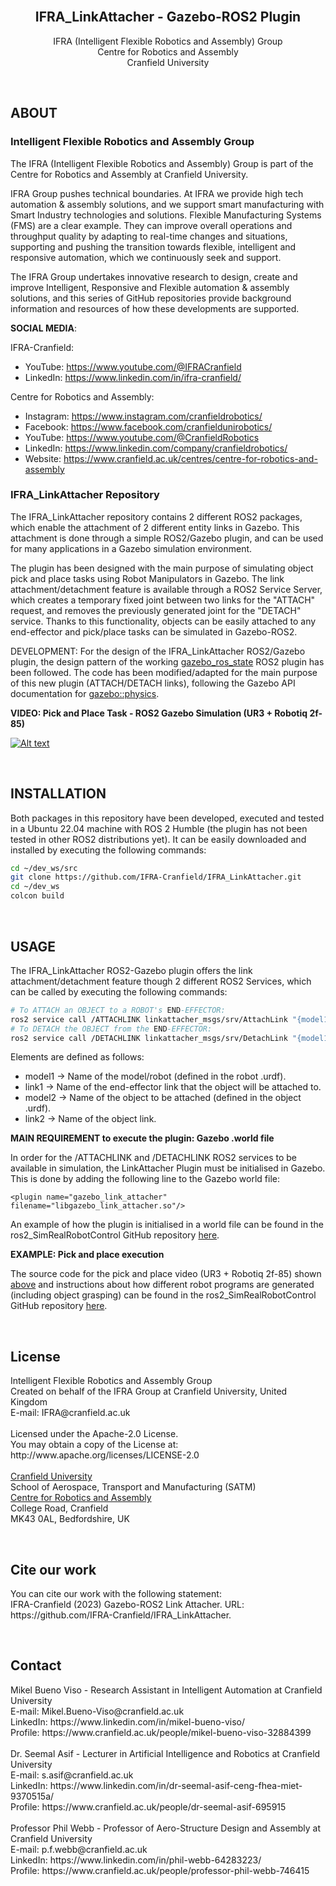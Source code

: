 <!--
# ===================================== COPYRIGHT ===================================== #
#                                                                                       #
#  IFRA (Intelligent Flexible Robotics and Assembly) Group, CRANFIELD UNIVERSITY        #
#  Created on behalf of the IFRA Group at Cranfield University, United Kingdom          #
#  E-mail: IFRA@cranfield.ac.uk                                                         #
#                                                                                       #
#  Licensed under the Apache-2.0 License.                                               #
#  You may not use this file except in compliance with the License.                     #
#  You may obtain a copy of the License at: http://www.apache.org/licenses/LICENSE-2.0  #
#                                                                                       #
#  Unless required by applicable law or agreed to in writing, software distributed      #
#  under the License is distributed on an "as-is" basis, without warranties or          #
#  conditions of any kind, either express or implied. See the License for the specific  #
#  language governing permissions and limitations under the License.                    #
#                                                                                       #
#  IFRA Group - Cranfield University                                                    #
#  AUTHORS: Mikel Bueno Viso - Mikel.Bueno-Viso@cranfield.ac.uk                         #
#           Dr. Seemal Asif  - s.asif@cranfield.ac.uk                                   #
#           Prof. Phil Webb  - p.f.webb@cranfield.ac.uk                                 #
#                                                                                       #
#  Date: May, 2023.                                                                     #
#                                                                                       #
# ===================================== COPYRIGHT ===================================== #

# ======= CITE OUR WORK ======= #
# You can cite our work with the following statement:
# IFRA-Cranfield (2023) Gazebo-ROS2 Link Attacher. URL: https://github.com/IFRA-Cranfield/IFRA_LinkAttacher.
-->

<div id="top"></div>



<br />
<div align="center">

  <h2 align="center">IFRA_LinkAttacher - Gazebo-ROS2 Plugin</h2>

  <p align="center">
    IFRA (Intelligent Flexible Robotics and Assembly) Group
    <br />
    Centre for Robotics and Assembly
    <br />
    Cranfield University
  </p>
</div>

<br />

## ABOUT

### Intelligent Flexible Robotics and Assembly Group

The IFRA (Intelligent Flexible Robotics and Assembly) Group is part of the Centre for Robotics and Assembly at Cranfield University.

IFRA Group pushes technical boundaries. At IFRA we provide high tech automation & assembly solutions, and we support smart manufacturing with Smart Industry technologies and solutions. Flexible Manufacturing Systems (FMS) are a clear example. They can improve overall operations and throughput quality by adapting to real-time changes and situations, supporting and pushing the transition towards flexible, intelligent and responsive automation, which we continuously seek and support.

The IFRA Group undertakes innovative research to design, create and improve Intelligent, Responsive and Flexible automation & assembly solutions, and this series of GitHub repositories provide background information and resources of how these developments are supported.

__SOCIAL MEDIA__:

IFRA-Cranfield:
- YouTube: https://www.youtube.com/@IFRACranfield
- LinkedIn: https://www.linkedin.com/in/ifra-cranfield/

Centre for Robotics and Assembly:
- Instagram: https://www.instagram.com/cranfieldrobotics/
- Facebook: https://www.facebook.com/cranfieldunirobotics/
- YouTube: https://www.youtube.com/@CranfieldRobotics
- LinkedIn: https://www.linkedin.com/company/cranfieldrobotics/
- Website: https://www.cranfield.ac.uk/centres/centre-for-robotics-and-assembly 


### IFRA_LinkAttacher Repository

The IFRA_LinkAttacher repository contains 2 different ROS2 packages, which enable the attachment of 2 different entity links in Gazebo. This attachment is done through a simple ROS2/Gazebo plugin, and can be used for many applications in a Gazebo simulation environment. 

The plugin has been designed with the main purpose of simulating object pick and place tasks using Robot Manipulators in Gazebo. The link attachment/detachment feature is available through a ROS2 Service Server, which creates a temporary fixed joint between two links for the "ATTACH" request, and removes the previously generated joint for the "DETACH" service. Thanks to this functionality, objects can be easily attached to any end-effector and pick/place tasks can be simulated in Gazebo-ROS2.

DEVELOPMENT: For the design of the IFRA_LinkAttacher ROS2/Gazebo plugin, the design pattern of the working [gazebo_ros_state](https://github.com/ros-simulation/gazebo_ros_pkgs/blob/ros2/gazebo_ros/src/gazebo_ros_state.cpp) ROS2 plugin has been followed. The code has been modified/adapted for the main purpose of this new plugin (ATTACH/DETACH links), following the Gazebo API documentation for [gazebo::physics](http://osrf-distributions.s3.amazonaws.com/gazebo/api/11.0.0/group__gazebo__physics.html).

__VIDEO: Pick and Place Task - ROS2 Gazebo Simulation (UR3 + Robotiq 2f-85)__

[![Alt text](https://img.youtube.com/vi/t4L4VAfgqZw/0.jpg)](https://www.youtube.com/watch?v=t4L4VAfgqZw)

<br />

## INSTALLATION

Both packages in this repository have been developed, executed and tested in a Ubuntu 22.04 machine with ROS 2 Humble (the plugin has not been tested in other ROS2 distributions yet). It can be easily downloaded and installed by executing the following commands:

```sh
cd ~/dev_ws/src
git clone https://github.com/IFRA-Cranfield/IFRA_LinkAttacher.git
cd ~/dev_ws
colcon build
```

<br />

## USAGE

The IFRA_LinkAttacher ROS2-Gazebo plugin offers the link attachment/detachment feature though 2 different ROS2 Services, which can be called by executing the following commands:

```sh
# To ATTACH an OBJECT to a ROBOT's END-EFFECTOR:
ros2 service call /ATTACHLINK linkattacher_msgs/srv/AttachLink "{model1_name: 'model1', link1_name: 'link1', model2_name: 'model2', link2_name: 'link2'}"
# To DETACH the OBJECT from the END-EFFECTOR:
ros2 service call /DETACHLINK linkattacher_msgs/srv/DetachLink "{model1_name: 'model1', link1_name: 'link1', model2_name: 'model2', link2_name: 'link2'}"
```

Elements are defined as follows:
* model1 -> Name of the model/robot (defined in the robot .urdf). 
* link1 -> Name of the end-effector link that the object will be attached to.
* model2 -> Name of the object to be attached (defined in the object .urdf). 
* link2 -> Name of the object link.

__MAIN REQUIREMENT to execute the plugin: Gazebo .world file__

In order for the /ATTACHLINK and /DETACHLINK ROS2 services to be available in simulation, the LinkAttacher Plugin must be initialised in Gazebo. This is done by adding the following line to the Gazebo world file:
```
<plugin name="gazebo_link_attacher" filename="libgazebo_link_attacher.so"/>
```

An example of how the plugin is initialised in a world file can be found in the ros2_SimRealRobotControl GitHub repository [here](https://github.com/IFRA-Cranfield/ros2_SimRealRobotControl/blob/humble/ur3/ros2srrc_ur3_gazebo/worlds/ur3.world).

__EXAMPLE: Pick and place execution__

The source code for the pick and place video (UR3 + Robotiq 2f-85) shown [above](https://www.youtube.com/watch?v=t4L4VAfgqZw) and instructions about how different robot programs are generated (including object grasping) can be found in the ros2_SimRealRobotControl GitHub repository [here](https://github.com/IFRA-Cranfield/ros2_SimRealRobotControl/tree/humble/ros2srrc_execution).

<br />

## License

<p>
  Intelligent Flexible Robotics and Assembly Group
  <br />
  Created on behalf of the IFRA Group at Cranfield University, United Kingdom
  <br />
  E-mail: IFRA@cranfield.ac.uk 
  <br />
  <br />
  Licensed under the Apache-2.0 License.
  <br />
  You may obtain a copy of the License at: http://www.apache.org/licenses/LICENSE-2.0
  <br />
  <br />
  <a href="https://www.cranfield.ac.uk/">Cranfield University</a>
  <br />
  School of Aerospace, Transport and Manufacturing (SATM)
  <br />
    <a href="https://www.cranfield.ac.uk/centres/centre-for-robotics-and-assembly">Centre for Robotics and Assembly</a>
  <br />
  College Road, Cranfield
  <br />
  MK43 0AL, Bedfordshire, UK
  <br />
</p>

<br />

## Cite our work

<p>
  You can cite our work with the following statement:
  <br />
  IFRA-Cranfield (2023) Gazebo-ROS2 Link Attacher. URL: https://github.com/IFRA-Cranfield/IFRA_LinkAttacher.
</p>

<br />

## Contact

<p>
  Mikel Bueno Viso - Research Assistant in Intelligent Automation at Cranfield University
  <br />
  E-mail: Mikel.Bueno-Viso@cranfield.ac.uk
  <br />
  LinkedIn: https://www.linkedin.com/in/mikel-bueno-viso/
  <br />
  Profile: https://www.cranfield.ac.uk/people/mikel-bueno-viso-32884399
  <br />
  <br />
  Dr. Seemal Asif - Lecturer in Artificial Intelligence and Robotics at Cranfield University
  <br />
  E-mail: s.asif@cranfield.ac.uk
  <br />
  LinkedIn: https://www.linkedin.com/in/dr-seemal-asif-ceng-fhea-miet-9370515a/
  <br />
  Profile: https://www.cranfield.ac.uk/people/dr-seemal-asif-695915
  <br />
  <br />
  Professor Phil Webb - Professor of Aero-Structure Design and Assembly at Cranfield University
  <br />
  E-mail: p.f.webb@cranfield.ac.uk
  <br />
  LinkedIn: https://www.linkedin.com/in/phil-webb-64283223/
  <br />
  Profile: https://www.cranfield.ac.uk/people/professor-phil-webb-746415 
  <br />
</p>